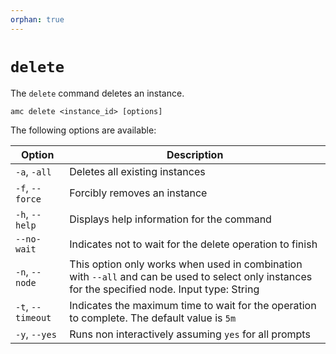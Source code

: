 ```yaml
---
orphan: true
---
```

# `delete`

The `delete` command deletes an instance.

    amc delete <instance_id> [options]

The following options are available:

| Option | Description |
|--------|-------------|
|`-a`, `-all`| Deletes all existing instances |
|`-f`, `--force` | Forcibly removes an instance |
|`-h`, `--help` | Displays help information for the command |
|`--no-wait` | Indicates not to wait for the delete operation to finish |
|`-n`, `--node` | This option only works when used in combination with `--all` and can be used to select only instances for the specified node. Input type: String |
|`-t`, `--timeout` | Indicates the maximum time to wait for the operation to complete. The default value is `5m` |
|`-y`, `--yes` | Runs non interactively assuming `yes` for all prompts |
